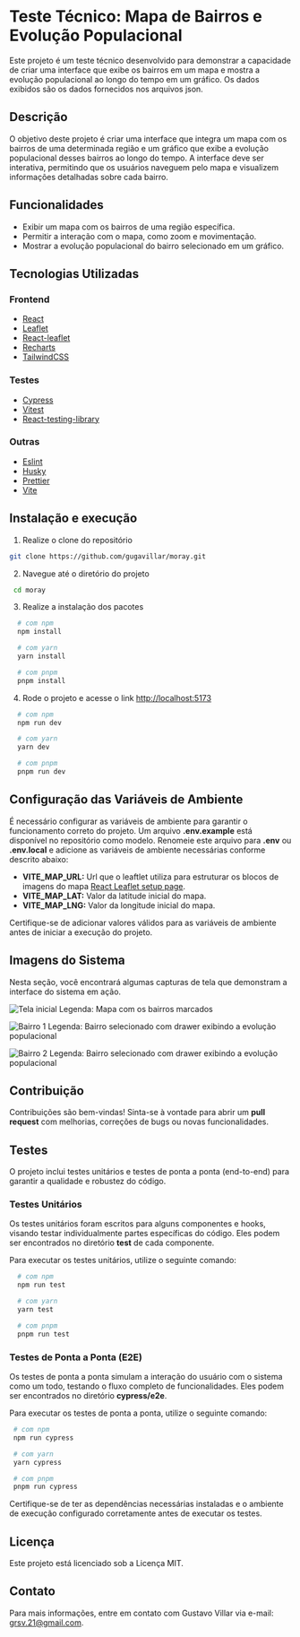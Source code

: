 # Teste Técnico: Mapa de Bairros e Evolução Populacional

Este projeto é um teste técnico desenvolvido para demonstrar a capacidade de criar uma interface que exibe os bairros em um mapa e mostra a evolução populacional ao longo do tempo em um gráfico. Os dados exibidos são os dados fornecidos nos arquivos json.

## Descrição

O objetivo deste projeto é criar uma interface que integra um mapa com os bairros de uma determinada região e um gráfico que exibe a evolução populacional desses bairros ao longo do tempo. A interface deve ser interativa, permitindo que os usuários naveguem pelo mapa e visualizem informações detalhadas sobre cada bairro.

## Funcionalidades

- Exibir um mapa com os bairros de uma região específica.
- Permitir a interação com o mapa, como zoom e movimentação.
- Mostrar a evolução populacional do bairro selecionado em um gráfico.

## Tecnologias Utilizadas

### Frontend
- [React](https://react.dev/)
- [Leaflet](https://leafletjs.com/)
- [React-leaflet](https://react-leaflet.js.org/)
- [Recharts](https://recharts.org/en-US/)
- [TailwindCSS](https://tailwindcss.com/)

### Testes
- [Cypress](https://www.cypress.io/)
- [Vitest](https://vitest.dev/)
- [React-testing-library](https://testing-library.com/)

### Outras
- [Eslint](https://eslint.org/)
- [Husky](https://typicode.github.io/husky/)
- [Prettier](https://prettier.io/)
- [Vite](https://vitejs.dev/)

## Instalação e execução

1. Realize o clone do repositório
```bash
git clone https://github.com/gugavillar/moray.git
```

2. Navegue até o diretório do projeto
```bash
 cd moray
```

3. Realize a instalação dos pacotes
```bash
  # com npm
  npm install

  # com yarn
  yarn install

  # com pnpm
  pnpm install
```

4. Rode o projeto e acesse o link [http://localhost:5173](http://localhost:5173)
```bash
  # com npm
  npm run dev

  # com yarn
  yarn dev

  # com pnpm
  pnpm run dev
```

## Configuração das Variáveis de Ambiente

É necessário configurar as variáveis de ambiente para garantir o funcionamento correto do projeto. Um arquivo **.env.example** está disponível no repositório como modelo. Renomeie este arquivo para **.env** ou **.env.local** e adicione as variáveis de ambiente necessárias conforme descrito abaixo:

- **VITE_MAP_URL:** Url que o leaftlet utiliza para estruturar os blocos de imagens do mapa [React Leaflet setup page](https://react-leaflet.js.org/docs/start-setup/).
- **VITE_MAP_LAT:** Valor da latitude inicial do mapa.
- **VITE_MAP_LNG:** Valor da longitude inicial do mapa.

Certifique-se de adicionar valores válidos para as variáveis de ambiente antes de iniciar a execução do projeto.

## Imagens do Sistema

Nesta seção, você encontrará algumas capturas de tela que demonstram a interface do sistema em ação.

![Tela inicial](src/assets/screenshots/tela_inicial.png)
Legenda: Mapa com os bairros marcados

![Bairro 1](src/assets/screenshots/bairro_1.png)
Legenda: Bairro selecionado com drawer exibindo a evolução populacional

![Bairro 2](src/assets/screenshots/bairro_2.png)
Legenda: Bairro selecionado com drawer exibindo a evolução populacional

## Contribuição
Contribuições são bem-vindas! Sinta-se à vontade para abrir um **pull request** com melhorias, correções de bugs ou novas funcionalidades.

## Testes
O projeto inclui testes unitários e testes de ponta a ponta (end-to-end) para garantir a qualidade e robustez do código.

### Testes Unitários
Os testes unitários foram escritos para alguns componentes e hooks, visando testar individualmente partes específicas do código. Eles podem ser encontrados no diretório **test** de cada componente.

Para executar os testes unitários, utilize o seguinte comando:

```bash
  # com npm
  npm run test

  # com yarn
  yarn test

  # com pnpm
  pnpm run test
```

### Testes de Ponta a Ponta (E2E)
Os testes de ponta a ponta simulam a interação do usuário com o sistema como um todo, testando o fluxo completo de funcionalidades. Eles podem ser encontrados no diretório **cypress/e2e**.

Para executar os testes de ponta a ponta, utilize o seguinte comando:

```bash
 # com npm
 npm run cypress

 # com yarn
 yarn cypress

 # com pnpm
 pnpm run cypress
```

Certifique-se de ter as dependências necessárias instaladas e o ambiente de execução configurado corretamente antes de executar os testes.

## Licença
Este projeto está licenciado sob a Licença MIT.

## Contato
Para mais informações, entre em contato com Gustavo Villar via e-mail: [grsv.21@gmail.com](grsv.21@gmail.com).